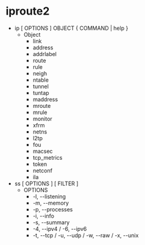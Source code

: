 # iproute2
- ip [ OPTIONS ] OBJECT { COMMAND | help }
    - Object
        - link
        - address
        - addrlabel
        - route
        - rule
        - neigh
        - ntable
        - tunnel
        - tuntap
        - maddress
        - mroute
        - mrule
        - monitor
        - xfrm
        - netns
        - l2tp
        - fou
        - macsec
        - tcp_metrics
        - token
        - netconf
        - ila
- ss [ OPTIONS ] [ FILTER ]
    - OPTIONS
        - -l, --listening
        - -m, --memory
        - -p, --processes
        - -i, --info
        - -s, --summary
        - -4, --ipv4 / -6, --ipv6
        - -t, --tcp / -u, --udp / -w, --raw / -x, --unix